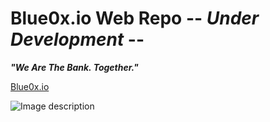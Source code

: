 # Blue0x.io Web Repo -- ***Under Development*** --

***"We Are The Bank. Together."***


[Blue0x.io](https://theblue0x.github.io/)

![Image description](https://i.imgur.com/PAvjPr9.png)



